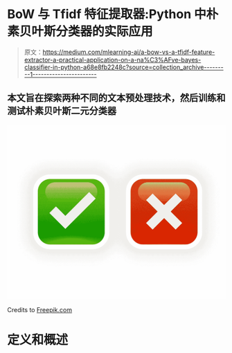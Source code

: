 # BoW 与 Tfidf 特征提取器:Python 中朴素贝叶斯分类器的实际应用

> 原文：<https://medium.com/mlearning-ai/a-bow-vs-a-tfidf-feature-extractor-a-practical-application-on-a-na%C3%AFve-bayes-classifier-in-python-a68e8fb2248c?source=collection_archive---------1----------------------->

## 本文旨在探索两种不同的文本预处理技术，然后训练和测试朴素贝叶斯二元分类器

![](img/dcf76663cbf80e5f505956c5e1e2d997.png)

Credits to [Freepik.com](https://www.freepik.com/free-vector/shiny-button-style-check-mark-cross-symbols_18141274.htm#page=1&query=positive%20negative&position=34&from_view=search)

# 定义和概述